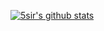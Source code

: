 [![5sir's github stats](https://github-readme-stats.vercel.app/api?username=5sir)](https://github.com/5sir/github-readme-stats)
